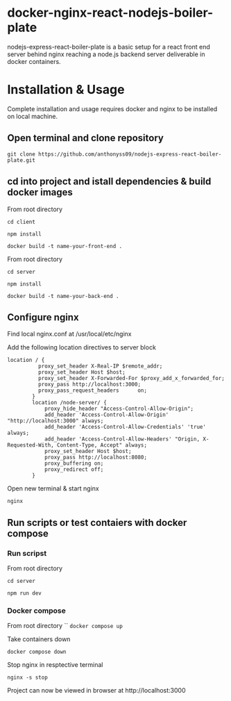 # docker-nginx-react-nodejs-boiler-plate

nodejs-express-react-boiler-plate is a basic setup for a react front end server behind nginx reaching a node.js backend server deliverable in docker containers.

# Installation & Usage

Complete installation and usage requires docker and nginx to be installed on local machine.

## Open terminal and clone repository

`git clone https://github.com/anthonyss09/nodejs-express-react-boiler-plate.git`

## cd into project and istall dependencies & build docker images

From root directory

`cd client`

`npm install`

`docker build -t name-your-front-end .`

From root directory

`cd server`

`npm install`

`docker build -t name-your-back-end .`

## Configure nginx

Find local nginx.conf at /usr/local/etc/nginx

Add the following location directives to server block

```
location / {
          proxy_set_header X-Real-IP $remote_addr;
          proxy_set_header Host $host;
          proxy_set_header X-Forwarded-For $proxy_add_x_forwarded_for;
          proxy_pass http://localhost:3000;
          proxy_pass_request_headers      on;
        }
        location /node-server/ {
            proxy_hide_header "Access-Control-Allow-Origin";
            add_header 'Access-Control-Allow-Origin' "http://localhost:3000" always;
            add_header 'Access-Control-Allow-Credentials' 'true' always;
            add_header 'Access-Control-Allow-Headers' "Origin, X-Requested-With, Content-Type, Accept" always;
            proxy_set_header Host $host;
            proxy_pass http://localhost:8080;
            proxy_buffering on;
            proxy_redirect off;
        }

```

Open new terminal & start nginx

`nginx`

## Run scripts or test contaiers with docker compose

### Run scripst

From root directory

`cd server`

`npm run dev`

### Docker compose

From root directory
``
`docker compose up`

Take containers down

`docker compose down`

Stop nginx in resptective terminal

`nginx -s stop`

Project can now be viewed in browser at http://localhost:3000
